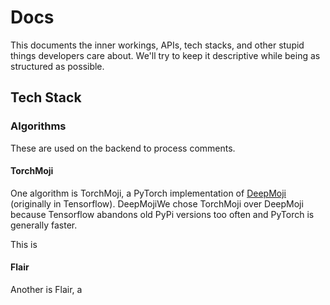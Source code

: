 # Docs

This documents the inner workings, APIs, tech stacks, and other stupid things developers care about. We'll try to keep it descriptive while being as structured as possible.

## Tech Stack

### Algorithms

These are used on the backend to process comments.

#### TorchMoji

One algorithm is TorchMoji, a PyTorch implementation of [DeepMoji](https://deepmoji.mit.edu/) (originally in Tensorflow). DeepMojiWe chose TorchMoji over DeepMoji because Tensorflow abandons old PyPi versions too often and PyTorch is generally faster.

This is

#### Flair

Another is Flair, a 
